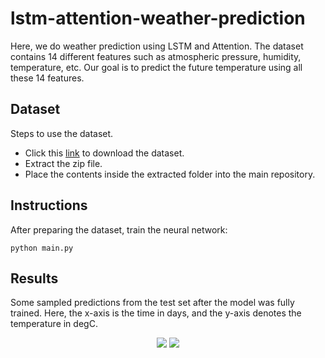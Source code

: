 # lstm-attention-weather-prediction
Here, we do weather prediction using LSTM and Attention. The dataset contains 14 different features such as atmospheric pressure, humidity, temperature, etc. Our goal is to predict the future temperature using all these 14 features. 

## Dataset
Steps to use the dataset.
- Click this [link](https://storage.googleapis.com/tensorflow/tf-keras-datasets/jena_climate_2009_2016.csv.zip) to download the dataset.
- Extract the zip file. 
- Place the contents inside the extracted folder into the main repository. 

## Instructions
After preparing the dataset, train the neural network:
```
python main.py
```

## Results
<!--- Explain a little bit about the graphs here. -->
Some sampled predictions from the test set after the model was fully trained. Here, the x-axis is the time in days, and the y-axis denotes the temperature in degC.  

<p align="center">
  <img src="https://user-images.githubusercontent.com/51147727/155930935-be65f7ab-20a7-4caa-92b6-518e8a0df5c9.png"/>
  <img src="https://user-images.githubusercontent.com/51147727/155930943-23e7638f-b550-423e-887c-9cf7b09fa62d.png"/>
</p>
